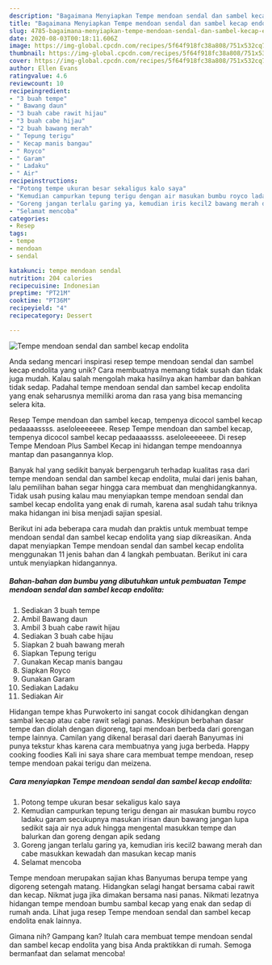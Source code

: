 ```yaml
---
description: "Bagaimana Menyiapkan Tempe mendoan sendal dan sambel kecap endolita Anti Gagal"
title: "Bagaimana Menyiapkan Tempe mendoan sendal dan sambel kecap endolita Anti Gagal"
slug: 4785-bagaimana-menyiapkan-tempe-mendoan-sendal-dan-sambel-kecap-endolita-anti-gagal
date: 2020-08-03T00:18:11.606Z
image: https://img-global.cpcdn.com/recipes/5f64f918fc38a808/751x532cq70/tempe-mendoan-sendal-dan-sambel-kecap-endolita-foto-resep-utama.jpg
thumbnail: https://img-global.cpcdn.com/recipes/5f64f918fc38a808/751x532cq70/tempe-mendoan-sendal-dan-sambel-kecap-endolita-foto-resep-utama.jpg
cover: https://img-global.cpcdn.com/recipes/5f64f918fc38a808/751x532cq70/tempe-mendoan-sendal-dan-sambel-kecap-endolita-foto-resep-utama.jpg
author: Ellen Evans
ratingvalue: 4.6
reviewcount: 10
recipeingredient:
- "3 buah tempe"
- " Bawang daun"
- "3 buah cabe rawit hijau"
- "3 buah cabe hijau"
- "2 buah bawang merah"
- " Tepung terigu"
- " Kecap manis bangau"
- " Royco"
- " Garam"
- " Ladaku"
- " Air"
recipeinstructions:
- "Potong tempe ukuran besar sekaligus kalo saya"
- "Kemudian campurkan tepung terigu dengan air masukan bumbu royco ladaku garam secukupnya masukan irisan daun bawang jangan lupa sedikit saja air nya aduk hingga mengental masukkan tempe dan balurkan dan goreng dengan apik sedang"
- "Goreng jangan terlalu garing ya, kemudian iris kecil2 bawang merah dan cabe masukkan kewadah dan masukan kecap manis"
- "Selamat mencoba"
categories:
- Resep
tags:
- tempe
- mendoan
- sendal

katakunci: tempe mendoan sendal 
nutrition: 204 calories
recipecuisine: Indonesian
preptime: "PT21M"
cooktime: "PT36M"
recipeyield: "4"
recipecategory: Dessert

---
```



![Tempe mendoan sendal dan sambel kecap endolita](https://img-global.cpcdn.com/recipes/5f64f918fc38a808/751x532cq70/tempe-mendoan-sendal-dan-sambel-kecap-endolita-foto-resep-utama.jpg)

Anda sedang mencari inspirasi resep tempe mendoan sendal dan sambel kecap endolita yang unik? Cara membuatnya memang tidak susah dan tidak juga mudah. Kalau salah mengolah maka hasilnya akan hambar dan bahkan tidak sedap. Padahal tempe mendoan sendal dan sambel kecap endolita yang enak seharusnya memiliki aroma dan rasa yang bisa memancing selera kita.

Resep Tempe mendoan dan sambel kecap, tempenya dicocol sambel kecap pedaaaassss. aseloleeeeeee. Resep Tempe mendoan dan sambel kecap, tempenya dicocol sambel kecap pedaaaassss. aseloleeeeeee. Di resep Tempe Mendoan Plus Sambel Kecap ini hidangan tempe mendoannya mantap dan pasangannya klop.

Banyak hal yang sedikit banyak berpengaruh terhadap kualitas rasa dari tempe mendoan sendal dan sambel kecap endolita, mulai dari jenis bahan, lalu pemilihan bahan segar hingga cara membuat dan menghidangkannya. Tidak usah pusing kalau mau menyiapkan tempe mendoan sendal dan sambel kecap endolita yang enak di rumah, karena asal sudah tahu triknya maka hidangan ini bisa menjadi sajian spesial.


Berikut ini ada beberapa cara mudah dan praktis untuk membuat tempe mendoan sendal dan sambel kecap endolita yang siap dikreasikan. Anda dapat menyiapkan Tempe mendoan sendal dan sambel kecap endolita menggunakan 11 jenis bahan dan 4 langkah pembuatan. Berikut ini cara untuk menyiapkan hidangannya.

<!--inarticleads1-->

##### Bahan-bahan dan bumbu yang dibutuhkan untuk pembuatan Tempe mendoan sendal dan sambel kecap endolita:

1. Sediakan 3 buah tempe
1. Ambil  Bawang daun
1. Ambil 3 buah cabe rawit hijau
1. Sediakan 3 buah cabe hijau
1. Siapkan 2 buah bawang merah
1. Siapkan  Tepung terigu
1. Gunakan  Kecap manis bangau
1. Siapkan  Royco
1. Gunakan  Garam
1. Sediakan  Ladaku
1. Sediakan  Air


Hidangan tempe khas Purwokerto ini sangat cocok dihidangkan dengan sambal kecap atau cabe rawit selagi panas. Meskipun berbahan dasar tempe dan diolah dengan digoreng, tapi mendoan berbeda dari gorengan tempe lainnya. Camilan yang dikenal berasal dari daerah Banyumas ini punya tekstur khas karena cara membuatnya yang juga berbeda. Happy cooking foodies Kali ini saya share cara membuat tempe mendoan, resep tempe mendoan pakai terigu dan meizena. 

<!--inarticleads2-->

##### Cara menyiapkan Tempe mendoan sendal dan sambel kecap endolita:

1. Potong tempe ukuran besar sekaligus kalo saya
1. Kemudian campurkan tepung terigu dengan air masukan bumbu royco ladaku garam secukupnya masukan irisan daun bawang jangan lupa sedikit saja air nya aduk hingga mengental masukkan tempe dan balurkan dan goreng dengan apik sedang
1. Goreng jangan terlalu garing ya, kemudian iris kecil2 bawang merah dan cabe masukkan kewadah dan masukan kecap manis
1. Selamat mencoba


Tempe mendoan merupakan sajian khas Banyumas berupa tempe yang digoreng setengah matang. Hidangkan selagi hangat bersama cabai rawit dan kecap. Nikmat juga jika dimakan bersama nasi panas. Nikmati lezatnya hidangan tempe mendoan bumbu sambal kecap yang enak dan sedap di rumah anda. Lihat juga resep Tempe mendoan sendal dan sambel kecap endolita enak lainnya. 

Gimana nih? Gampang kan? Itulah cara membuat tempe mendoan sendal dan sambel kecap endolita yang bisa Anda praktikkan di rumah. Semoga bermanfaat dan selamat mencoba!
